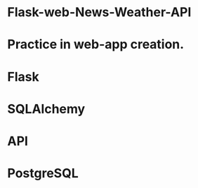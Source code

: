 # Flask-web-News-Weather-API
# Practice in web-app creation.
# Flask
# SQLAlchemy
# API
# PostgreSQL
